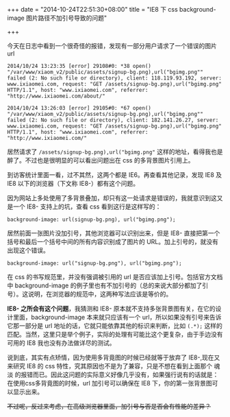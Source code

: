 +++
date = "2014-10-24T22:51:30+08:00"
title = "IE8 下 css background-image 图片路径不加引号导致的问题"

+++

今天在日志中看到一个很奇怪的报错，发现有一部分用户请求了一个错误的图片 url

    2014/10/24 13:23:35 [error] 29108#0: *38 open() "/var/www/xiaom_v2/public/assets/signup-bg.png),url("bgimg.png"" failed (2: No such file or directory), client: 118.119.93.192, server: www.ixiaomei.com, request: "GET /assets/signup-bg.png),url("bgimg.png" HTTP/1.1", host: "www.ixiaomei.com", referrer: "http://www.ixiaomei.com/about/"

    2014/10/24 13:26:03 [error] 29105#0: *67 open() "/var/www/xiaom_v2/public/assets/signup-bg.png),url("bgimg.png"" failed (2: No such file or directory), client: 182.141.26.27, server: www.ixiaomei.com, request: "GET /assets/signup-bg.png),url("bgimg.png" HTTP/1.1", host: "www.ixiaomei.com", referrer: "http://www.ixiaomei.com/"

居然请求了 `/assets/signup-bg.png),url("bgimg.png"` 这样的地址，看得我也是醉了。不过也是很明显的可以看出问题出在 css 的多背景图片引用上。

到访客统计里面一看，过不其然，这两个都是 IE6。再查看其他记录，发现 IE8 及 IE8 以下的浏览器（下文称 IE8-）都有这个问题。

因为网站上多处使用了多背景叠加，却只有这一处请求是错误的，我就意识到这又是一个 IE8- 支持上的坑，查看 css 看到这行是这样写的：

    background-image: url(signup-bg.png), url("bgimg.png");

居然前面一张图片没加引号，其他浏览器可以识别出来，但是 IE8- 直接把第一个括号和最后一个括号中间的所有内容识别成了图片的 URL。加上引号的，就没有出现这个错误。

    background-image: url("signup-bg.png"), url("bgimg.png");

在 css 的书写规范里，并没有强调被引用的 url 是否应该加上引号。包括官方文档中 background-image 的例子里也有不加引号的（总的来说大部分都加了引号）。这说明，在浏览器的规范中，这两种写法应该是等价的。

**IE8- 之所会有这个问题**，我猜测和 IE8- 原本就不支持多张背景图有关，在它的设计里面，background-image 本来就只应该有一个 url，所以如果没有引号来告诉它那一部分是 url 地址的话，它就只能依靠其他的标识来判断，比如 `(.*);` 这样的匹配。当然，这里只是举个例子，实际的处理有可能比这个更复杂，由于手边没有可用的 IE8 我也没有办法做详尽的测试。

说到底，其实有点矫情，因为使用多背竟图的时候已经就等于放弃了 IE8-,现在又来研究 IE8 的 css 特性，究其原因也不是为了兼容，只是不想在看到上面那个 魂淡 的报错而已。因此这问题的实际意义好像几乎没有，如果强行说有的话就是：在使用css多背竟图的时候，url 加引号可以确保在 IE8 下，你的第一张背景图可以显示出来。

<del>不过呢，反过来考虑，在高级浏览器里面，加引号与否是否会有性能的差异？</del>

